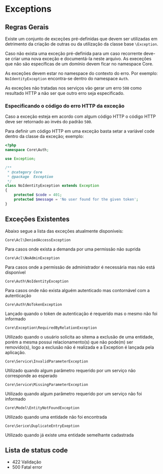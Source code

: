 # Exceptions

## Regras Gerais

Existe um conjunto de exceções pré-definidas que devem ser utilizadas em detrimento da criação de outras ou da utilização da classe base ``\Exception``.

Caso não exista uma exceção pré-definida para um caso recorrente deve-se criar uma nova exceção e documentá-la neste arquivo. As execeções que não são específicas de um domínio devem ficar no namespace Core.

As exceções devem estar no namespace do contexto do erro.  Por exemplo: ``NoIdentityException`` encontra-se dentro do namespace ``Auth``.

As exceções não tratadas nos serviços vão gerar um erro ``500`` como resultado HTTP a não ser que outro erro seja especificado.

### Especificando o código do erro HTTP da exceção

Caso a exceção esteja em acordo com algum código HTTP o código HTTP deve ser retornado ao invés do padrão ``500``.

Para definir um código HTTP em uma exceção basta setar a variável code dentro da classe da exceção; exemplo:

```php
<?php
namespace Core\Auth;

use Exception;

/**
 * @category Core
 * @package  Exception
 */
class NoIdentityException extends Exception
{
    protected $code = 401;
    protected $message = 'No user found for the given token';
}
```

## Exceções Existentes

Abaixo segue a lista das exceções atualmente disponíveis:

``Core\Acl\DeniedAccessException``

Para casos onde exista a demanda por uma permissão não suprida

``Core\Acl\NoAdminException``

Para casos onde a permissão de administrador é necessária mas não está disponível

``Core\Auth\NoIdentityException``

Para casos onde não exista alguém autenticado mas contornável com a autenticação

``Core\Auth\NoTokenException``

Lançado quando o token de autenticação é requerido mas o mesmo não foi informado

``Core\Exception\RequiredByRelationException``

Utilizado quando o usuário solicita ao sitema a exclusão de uma entidade, porém a mesma possui relacionamento(s) que não pode(m) ser removido(s), logo a exclusão não é realizada e a Exception é lançada pela aplicação.

``Core\Service\InvalidParameterException``

Utilizado quando algum parâmetro requerido por um serviço não corresponde ao esperado

``Core\Service\MissingParameterException``

Utilizado quando algum parâmetro requerido por um serviço não foi informado

``Core\Model\EntityNotFoundException``

Utilizado quando uma entidade não foi encontrada

``Core\Serice\DuplicateEntryExeption``

Utilizado quando já existe uma entidade semelhante cadastrada

## Lista de status code

 - 422 Validação
 - 500 Fatal error
